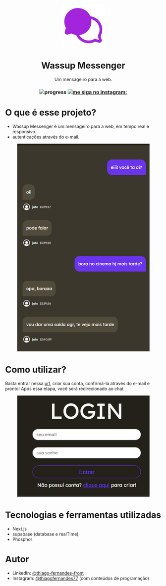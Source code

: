 <p align="center">
  <img src="./public/wassup-logo.svg" width="140px" />
</p>
<h1 align="center">Wassup Messenger</h1>
<p align="center">Um mensageiro para a web.</p>



<h3 align="center"> 
  <img  height="25px" alt="progress" src="https://img.shields.io/badge/STATUS-em%20desenvolvimento-%236636f1?style=for-the-badge" />
  <a href="https://www.instagram.com/thiagofernades77/"><img height="25px" alt="me siga no instagram:" src="https://img.shields.io/badge/Follow%20@thiagofernandes77-%3C%3C%20on%20instagram-%236636f1?style=for-the-badge" /></a>
</h3>

# O que é esse projeto?

- Wassup Messenger é um mensageiro para a web, em tempo real e  responsivo.
- autenticações através do e-mail. 

 <p align="center">
  <img src="./public/chat-desmonstration.png"/>
</p>

# Como utilizar?

Basta entrar nessa [url](https://https://wassup-messenger.vercel.app/), criar sua conta, confirmá-la através do e-mail e pronto! Após essa etapa, você será redirecionado ao chat.

<p align="center">
  <img src="./public/login-demonstration.PNG"/>
</p>

# Tecnologias e ferramentas utilizadas

- Next.js
- supabase (database e realTime)
- Phosphor

# Autor

- LinkedIn: [@thiago-fernandes-front](https://https://www.linkedin.com/in/thiago-fernandes-front/)
- Instagram: [@thiagofernandes77](https://www.instagram.com/thiagofernades77/) (com conteúdos de programação)